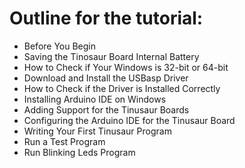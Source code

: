 
# Outline for the tutorial:

- Before You Begin
- Saving the Tinosaur Board Internal Battery
- How to Check if Your Windows is 32-bit or 64-bit
- Download and Install the USBasp Driver
- How to Check if the Driver is Installed Correctly
- Installing Arduino IDE on Windows
- Adding Support for the Tinusaur Boards
- Configuring the Arduino IDE for the Tinusaur Board
- Writing Your First Tinusaur Program
- Run a Test Program
- Run Blinking Leds Program

